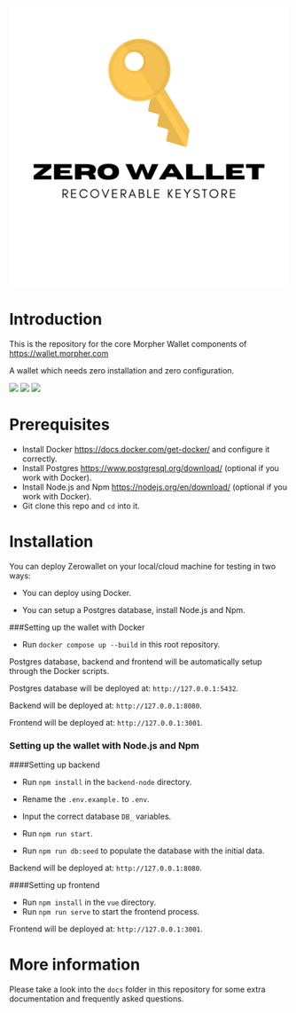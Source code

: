 ![image info](./docs/Logo.png)

# Introduction
This is the repository for the core Morpher Wallet components of https://wallet.morpher.com

A wallet which needs zero installation and zero configuration.

![](https://img.shields.io/david/Morpher-io/MorpherWallet) ![](https://img.shields.io/github/last-commit/Morpher-io/MorpherWallet) ![](https://img.shields.io/github/license/Morpher-io/MorpherProtocol)

# Prerequisites
* Install Docker https://docs.docker.com/get-docker/ and configure it correctly.
* Install Postgres https://www.postgresql.org/download/ (optional if you work with Docker).
* Install Node.js and Npm https://nodejs.org/en/download/ (optional if you work with Docker).
* Git clone this repo and `cd` into it.


# Installation
You can deploy Zerowallet on your local/cloud machine for testing in two ways: 

* You can deploy using Docker.

* You can setup a Postgres database, install Node.js and Npm.

###Setting up the wallet with Docker 
* Run `docker compose up --build` in this root repository.

Postgres database, backend and frontend will be automatically setup through the Docker scripts.  

Postgres database will be deployed at: `http://127.0.0.1:5432`.

Backend will be deployed at: `http://127.0.0.1:8080`.

Frontend will be deployed at: `http://127.0.0.1:3001`.

### Setting up the wallet with Node.js and Npm

####Setting up backend
 
* Run `npm install` in the `backend-node` directory.

* Rename the `.env.example.` to `.env`.

* Input the correct database `DB_` variables.

* Run `npm run start`.

* Run `npm run db:seed` to populate the database with the initial data.
 
 Backend will be deployed at: `http://127.0.0.1:8080`.

####Setting up frontend

* Run `npm install` in the `vue` directory. 
* Run `npm run serve` to start the frontend process.

 Frontend will be deployed at: `http://127.0.0.1:3001`.

# More information

Please take a look into the `docs` folder in this repository for some extra documentation and frequently asked questions.